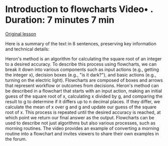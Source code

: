 # Introduction to flowcharts Video• . Duration: 7 minutes 7 min

[Original lesson](https://www.coursera.org/learn/uol-algorithms-and-data-structures-1/lecture/9ZAjS/introduction-to-flowcharts)

Here is a summary of the text in 8 sentences, preserving key information and technical details:

Heron's method is an algorithm for calculating the square root of an integer to a desired accuracy. To describe this process using flowcharts, we can break it down into various components such as input actions (e.g., getting the integer x), decision boxes (e.g., "is it dark?"), and basic actions (e.g., turning on the electric light). Flowcharts are composed of boxes and arrows that represent workflow or outcomes from decisions. Heron's method can be described in a flowchart that starts with an input action, making an initial guess of the square root of x, calculating x divided by g, and comparing the result to g to determine if it differs up to n decimal places. If they differ, we calculate the mean of x over g and g and update our guess of the square root of x. This process is repeated until the desired accuracy is reached, at which point we return our final answer as the output. Flowcharts can be used to describe not just algorithms but also various processes, such as morning routines. The video provides an example of converting a morning routine into a flowchart and invites viewers to share their own examples in the forum.


